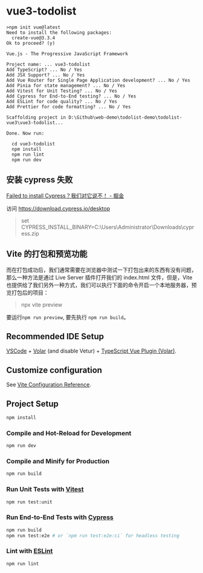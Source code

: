 # vue3-todolist

```
>npm init vue@latest
Need to install the following packages:
  create-vue@3.3.4
Ok to proceed? (y)

Vue.js - The Progressive JavaScript Framework

Project name: ... vue3-todolist
Add TypeScript? ... No / Yes 
Add JSX Support? ... No / Yes
Add Vue Router for Single Page Application development? ... No / Yes
Add Pinia for state management? ... No / Yes
Add Vitest for Unit Testing? ... No / Yes
Add Cypress for End-to-End testing? ... No / Yes
Add ESLint for code quality? ... No / Yes
Add Prettier for code formatting? ... No / Yes

Scaffolding project in D:\Github\web-demo\todolist-demo\todolist-vue3\vue3-todolist...

Done. Now run:

  cd vue3-todolist
  npm install
  npm run lint
  npm run dev
```

## 安装 cypress 失败

[Failed to install Cypress？我们对它说不！ - 掘金](https://juejin.cn/post/7039154634111320100)

访问 https://download.cypress.io/desktop

> set CYPRESS_INSTALL_BINARY=C:\\Users\\Administrator\\Downloads\\cypress.zip

## Vite 的打包和预览功能

而在打包成功后，我们通常需要在浏览器中测试一下打包出来的东西有没有问题，那么一种方法是通过 Live Server 插件打开我们的 index.html 文件，但是，Vite 也提供给了我们另外一种方式，我们可以执行下面的命令开启一个本地服务器，预览打包后的项目：

> npx vite preview

要运行`npm run preview`, 要先执行 `npm run build`。

## Recommended IDE Setup

[VSCode](https://code.visualstudio.com/) + [Volar](https://marketplace.visualstudio.com/items?itemName=Vue.volar) (and disable Vetur) + [TypeScript Vue Plugin (Volar)](https://marketplace.visualstudio.com/items?itemName=Vue.vscode-typescript-vue-plugin).

## Customize configuration

See [Vite Configuration Reference](https://vitejs.dev/config/).

## Project Setup

```sh
npm install
```

### Compile and Hot-Reload for Development

```sh
npm run dev
```

### Compile and Minify for Production

```sh
npm run build
```

### Run Unit Tests with [Vitest](https://vitest.dev/)

```sh
npm run test:unit
```

### Run End-to-End Tests with [Cypress](https://www.cypress.io/)

```sh
npm run build
npm run test:e2e # or `npm run test:e2e:ci` for headless testing
```

### Lint with [ESLint](https://eslint.org/)

```sh
npm run lint
```
